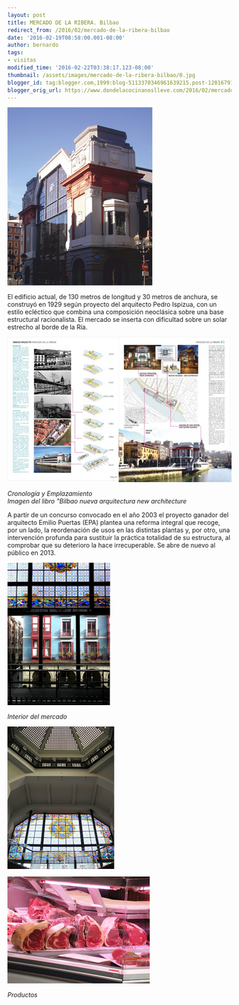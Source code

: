 ```yaml
---
layout: post
title: MERCADO DE LA RIBERA. Bilbao
redirect_from: /2016/02/mercado-de-la-ribera-bilbao
date: '2016-02-19T08:58:00.001-08:00'
author: bernardo
tags:
- visitas
modified_time: '2016-02-22T03:38:17.123-08:00'
thumbnail: /assets/images/mercado-de-la-ribera-bilbao/0.jpg
blogger_id: tag:blogger.com,1999:blog-5113370346961639215.post-1201679190058193973
blogger_orig_url: https://www.dondelacocinanoslleve.com/2016/02/mercado-de-la-ribera-bilbao.html
---
```


![](/assets/images/mercado-de-la-ribera-bilbao/0.jpg)

  
El edificio actual, de 130 metros de longitud y 30 metros de anchura, se construyó en 1929 según proyecto del arquitecto Pedro Ispizua, con un estilo ecléctico que combina una composición neoclásica sobre una base estructural racionalista. El mercado se inserta con dificultad sobre un solar estrecho al borde de la Ría.  

![](/assets/images/mercado-de-la-ribera-bilbao/1.jpg)

_Cronología y Emplazamiento_  
_Imagen del libro "Bilbao nueva arquitectura new architecture_  

A partir de un concurso convocado en el año 2003 el proyecto ganador del arquitecto Emilio Puertas (EPA) plantea una reforma integral que recoge, por un lado, la reordenación de usos en las distintas plantas y, por otro, una intervención profunda para sustituir la práctica totalidad de su estructura, al comprobar que su deterioro la hace irrecuperable. Se abre de nuevo al público en 2013.  
  

![](/assets/images/mercado-de-la-ribera-bilbao/2.jpg)

_Interior del mercado_  

![](/assets/images/mercado-de-la-ribera-bilbao/3.jpg)

  

![](/assets/images/mercado-de-la-ribera-bilbao/4.jpg)

_Productos_
